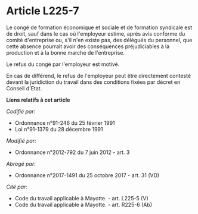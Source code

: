 # Article L225-7

Le congé de formation économique et sociale et de formation syndicale est de droit, sauf dans le cas où l'employeur estime,
après avis conforme du comité d'entreprise ou, s'il n'en existe pas, des délégués du personnel, que cette absence pourrait
avoir des conséquences préjudiciables à la production et à la bonne marche de l'entreprise.

Le refus du congé par l'employeur est motivé.

En cas de différend, le refus de l'employeur peut être directement contesté devant la juridiction du travail dans des
conditions fixées par décret en Conseil d'Etat.

**Liens relatifs à cet article**

_Codifié par_:

  - Ordonnance n°91-246 du 25 février 1991
  - Loi n°91-1379 du 28 décembre 1991

_Modifié par_:

  - Ordonnance n°2012-792 du 7 juin 2012 - art. 3

_Abrogé par_:

  - Ordonnance n°2017-1491 du 25 octobre 2017 - art. 31 (VD)

_Cité par_:

  - Code du travail applicable à Mayotte. - art. L225-5 (V)
  - Code du travail applicable à Mayotte. - art. R225-6 (Ab)
